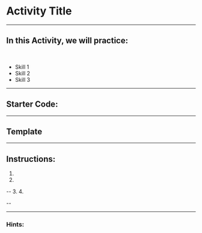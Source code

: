 <!--- An Activity is an expeience that individual students (or groups of students) are completing on their own. --->

# Activity Title

<!--- Enter Title of Activity here Here --->

---

## In this Activity, we will practice:

<br>

- Skill 1
- Skill 2
- Skill 3
<!--- Insert Skills that are being practiced. Simple syntax is fine, e.g., "Using pallets." "Building a hash function"--->

---

## Starter Code:

<!--- If there is any starter code that is needed for this exercise, please insert a link to it here, or even the code snippet itself. If there is no starter code, erase this section. --->

---

## Template

<!--- If there is any kind of template that learners are filling in to complete this activity, link to it here. 

If you want to use Rust code outside of the Substrate context, you may want to use a EVCXR template.

If you want to use Substrate or other proprietary tools, 
--->

---

## Instructions:

1. 
2. 

-- 
3. 
4. 

-- 

<!--- Write numeric instructions in the order that the instructor will complete them. Put 1-2 steps on each slide.

Use language that is as direct and straightforward as possible for each instruction. Consider starting each instruction with a verb (e.g., "Open the XXX file", "Call the XXX API").

If any particular instruction is complicated, use multiple sentences or insert an image.

For the last instruction, clarify what 'success' looks like at the end of the workshop.
--->

---

### Hints:

<!--- Add hints for any instructions or steps that are particularly complicated. Hints should not entirely provide the answer, but should provide a reference point for users to find the answer. --->